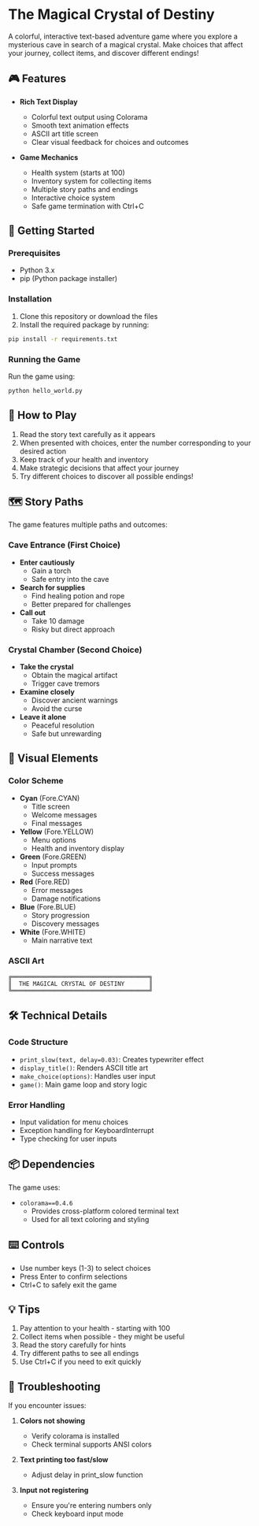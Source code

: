 # The Magical Crystal of Destiny

A colorful, interactive text-based adventure game where you explore a mysterious cave in search of a magical crystal. Make choices that affect your journey, collect items, and discover different endings!

## 🎮 Features

- **Rich Text Display**
  - Colorful text output using Colorama
  - Smooth text animation effects
  - ASCII art title screen
  - Clear visual feedback for choices and outcomes

- **Game Mechanics**
  - Health system (starts at 100)
  - Inventory system for collecting items
  - Multiple story paths and endings
  - Interactive choice system
  - Safe game termination with Ctrl+C

## 🚀 Getting Started

### Prerequisites

- Python 3.x
- pip (Python package installer)

### Installation

1. Clone this repository or download the files
2. Install the required package by running:
```bash
pip install -r requirements.txt
```

### Running the Game

Run the game using:
```bash
python hello_world.py
```

## 🎯 How to Play

1. Read the story text carefully as it appears
2. When presented with choices, enter the number corresponding to your desired action
3. Keep track of your health and inventory
4. Make strategic decisions that affect your journey
5. Try different choices to discover all possible endings!

## 🗺️ Story Paths

The game features multiple paths and outcomes:

### Cave Entrance (First Choice)
- **Enter cautiously**
  - Gain a torch
  - Safe entry into the cave
- **Search for supplies**
  - Find healing potion and rope
  - Better prepared for challenges
- **Call out**
  - Take 10 damage
  - Risky but direct approach

### Crystal Chamber (Second Choice)
- **Take the crystal**
  - Obtain the magical artifact
  - Trigger cave tremors
- **Examine closely**
  - Discover ancient warnings
  - Avoid the curse
- **Leave it alone**
  - Peaceful resolution
  - Safe but unrewarding

## 🎨 Visual Elements

### Color Scheme
- **Cyan** (Fore.CYAN)
  - Title screen
  - Welcome messages
  - Final messages
- **Yellow** (Fore.YELLOW)
  - Menu options
  - Health and inventory display
- **Green** (Fore.GREEN)
  - Input prompts
  - Success messages
- **Red** (Fore.RED)
  - Error messages
  - Damage notifications
- **Blue** (Fore.BLUE)
  - Story progression
  - Discovery messages
- **White** (Fore.WHITE)
  - Main narrative text

### ASCII Art
```
╔═══════════════════════════════════════╗
║  THE MAGICAL CRYSTAL OF DESTINY       ║
╚═══════════════════════════════════════╝
```

## 🛠️ Technical Details

### Code Structure
- `print_slow(text, delay=0.03)`: Creates typewriter effect
- `display_title()`: Renders ASCII title art
- `make_choice(options)`: Handles user input
- `game()`: Main game loop and story logic

### Error Handling
- Input validation for menu choices
- Exception handling for KeyboardInterrupt
- Type checking for user inputs

## 📦 Dependencies

The game uses:
- `colorama==0.4.6`
  - Provides cross-platform colored terminal text
  - Used for all text coloring and styling

## ⌨️ Controls

- Use number keys (1-3) to select choices
- Press Enter to confirm selections
- Ctrl+C to safely exit the game

## 💡 Tips

1. Pay attention to your health - starting with 100
2. Collect items when possible - they might be useful
3. Read the story carefully for hints
4. Try different paths to see all endings
5. Use Ctrl+C if you need to exit quickly

## 🐛 Troubleshooting

If you encounter issues:

1. **Colors not showing**
   - Verify colorama is installed
   - Check terminal supports ANSI colors

2. **Text printing too fast/slow**
   - Adjust delay in print_slow function

3. **Input not registering**
   - Ensure you're entering numbers only
   - Check keyboard input mode
